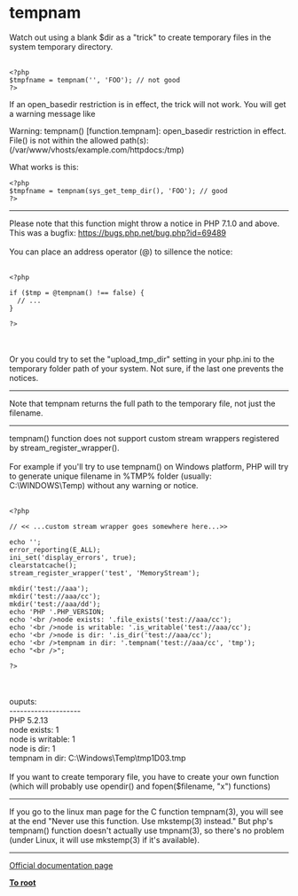 # tempnam



Watch out using a blank $dir as a "trick" to create temporary files in the system temporary directory.<br><br>

```
<?php
$tmpfname = tempnam('', 'FOO'); // not good
?>
```


If an open_basedir restriction is in effect, the trick will not work. You will get a warning message like

Warning: tempnam() [function.tempnam]: open_basedir restriction in effect.
File() is not within the allowed path(s): (/var/www/vhosts/example.com/httpdocs:/tmp)

What works is this:



```
<?php
$tmpfname = tempnam(sys_get_temp_dir(), 'FOO'); // good
?>
```
  

---

Please note that this function might throw a notice in PHP 7.1.0 and above. This was a bugfix: https://bugs.php.net/bug.php?id=69489<br><br>You can place an address operator (@) to sillence the notice:<br><br>

```
<?php

if ($tmp = @tempnam() !== false) {
  // ...
}

?>
```
<br><br>Or you could try to set the "upload_tmp_dir" setting in your php.ini to the temporary folder path of your system. Not sure, if the last one prevents the notices.  

---

Note that tempnam returns the full path to the temporary file, not just the filename.  

---

tempnam() function does not support custom stream wrappers registered by stream_register_wrapper(). <br><br>For example if you&apos;ll try to use tempnam() on Windows platform, PHP will try to generate unique filename in %TMP% folder (usually: C:\WINDOWS\Temp) without any warning or notice.<br><br>

```
<?php

// << ...custom stream wrapper goes somewhere here...>>

echo '';
error_reporting(E_ALL);
ini_set('display_errors', true);
clearstatcache();
stream_register_wrapper('test', 'MemoryStream');

mkdir('test://aaa');
mkdir('test://aaa/cc');
mkdir('test://aaa/dd'); 
echo 'PHP '.PHP_VERSION;
echo '<br />node exists: '.file_exists('test://aaa/cc');
echo '<br />node is writable: '.is_writable('test://aaa/cc');
echo '<br />node is dir: '.is_dir('test://aaa/cc');
echo '<br />tempnam in dir: '.tempnam('test://aaa/cc', 'tmp');
echo "<br />";

?>
```
<br><br>ouputs:<br>--------------------<br>PHP 5.2.13<br>node exists: 1<br>node is writable: 1<br>node is dir: 1<br>tempnam in dir: C:\Windows\Temp\tmp1D03.tmp<br><br>If you want to create temporary file, you have to create your own function (which will probably use opendir() and fopen($filename, "x") functions)  

---

If you go to the linux man page for the C function tempnam(3), you will see at the end "Never use this function. Use mkstemp(3) instead." But php&apos;s tempnam() function doesn&apos;t actually use tmpnam(3), so there&apos;s no problem (under Linux, it will use mkstemp(3) if it&apos;s available).  

---

[Official documentation page](https://www.php.net/manual/en/function.tempnam.php)

**[To root](/README.md)**
